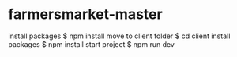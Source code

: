 # farmersmarket-master
install packages
$ npm install
move to  client folder
$ cd client 
install packages
$ npm install
start project
$ npm run dev
